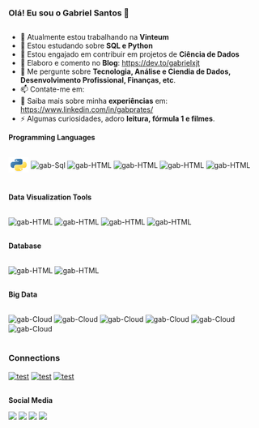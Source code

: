 ### Olá! Eu sou o Gabriel Santos 👋

 ##
- 🔭 Atualmente estou trabalhando na **Vinteum**
- 🌱 Estou estudando sobre **SQL e Python**
- 👯 Estou engajado em contribuir em projetos de **Ciência de Dados**
- 📝 Elaboro e comento no **Blog**: https://dev.to/gabrielxjt 
- 💬 Me pergunte sobre **Tecnologia, Análise e Ciendia de Dados, Desenvolvimento Profissional, Finanças, etc**.
- 📫 Contate-me em: 
- 📄 Saiba mais sobre minha **experiências** em: https://www.linkedin.com/in/gabprates/
- ⚡ Algumas curiosidades, adoro **leitura, fórmula 1 e filmes**. 
 

**Programming Languages**
<div style="display: inline_block"><br>
  <img align="center" alt="gab-Python" height="30" width="40" src="https://raw.githubusercontent.com/devicons/devicon/master/icons/python/python-original.svg">
  <img align="center" alt="gab-Sql" height="30" width="40" src="https://cdn.jsdelivr.net/gh/devicons/devicon@latest/icons/azuresqldatabase/azuresqldatabase-original.svg">
  <img align="center" alt="gab-HTML" height="30" width="40" src="https://cdn.jsdelivr.net/gh/devicons/devicon@latest/icons/markdown/markdown-original.svg">
  <img align="center" alt="gab-HTML" height="25" width="40" src="https://logohistory.net/wp-content/uploads/2023/05/Power-BI-Logo-2016.png">
  <img align="center" alt="gab-HTML" height="30" width="40" src="https://www.svgrepo.com/show/354012/looker-icon.svg">
  <img align="center" alt="gab-HTML" height="30" width="50" src="https://fina2.net/wp-content/uploads/2022/07/2560px-DAX_logo.svg.png">
</div>


#
**Data Visualization Tools**
<div style="display: inline_block"><br>
   <img align="center" alt="gab-HTML" height="30" width="40" src="https://cdn.jsdelivr.net/gh/devicons/devicon/icons/figma/figma-original.svg">
   <img align="center" alt="gab-HTML" height="30" width="30" src="https://github.com/microsoft/PowerBI-Icons/blob/main/PNG/Power-BI.png?raw=true">
   <img align="center" alt="gab-HTML" height="30" width="40" src="https://www.svgrepo.com/download/354428/tableau-icon.svg">
   <img align="center" alt="gab-HTML" height="30" width="40" src="https://www.svgrepo.com/show/354012/looker-icon.svg">
</div>

##
**Database**
<div style="display: inline_block"><br>
   <img align="center" alt="gab-HTML" height="30" width="40" src="https://cdn.jsdelivr.net/gh/devicons/devicon/icons/microsoftsqlserver/microsoftsqlserver-plain.svg">
   <img align="center" alt="gab-HTML" height="30" width="40" src="https://cdn.jsdelivr.net/gh/devicons/devicon/icons/mysql/mysql-original.svg">
</div>

##
**Big Data**
<div style="display: inline_block"><br>
   <img align="center" alt="gab-Cloud" height="30" width="40" src="https://cdn.jsdelivr.net/gh/devicons/devicon@latest/icons/googlecloud/googlecloud-original.svg">
   <img align="center" alt="gab-Cloud" height="30" width="40" src="https://cdn.jsdelivr.net/gh/devicons/devicon@latest/icons/amazonwebservices/amazonwebservices-original-wordmark.svg">
   <img align="center" alt="gab-Cloud" height="30" width="40" src="https://cdn.jsdelivr.net/gh/devicons/devicon@latest/icons/anaconda/anaconda-original.svg">
   <img align="center" alt="gab-Cloud" height="30" width="40" src="https://cdn.jsdelivr.net/gh/devicons/devicon@latest/icons/azuredevops/azuredevops-original.svg">
   <img align="center" alt="gab-Cloud" height="30" width="40" src="https://cdn.jsdelivr.net/gh/devicons/devicon@latest/icons/vscode/vscode-original.svg">
   <img align="center" alt="gab-Cloud" height="30" width="40" src="https://cdn.jsdelivr.net/gh/devicons/devicon/icons/azure/azure-original.svg">
</div>

#
<h3>Connections</h3>
<p>
  <a href="https://codepen.io/Gabriexjt" target="blank"><img align="center" src="https://raw.githubusercontent.com/rahuldkjain/github-profile-readme-generator/master/src/images/icons/Social/codepen.svg" alt="test" height="30" width="40" /></a>
  <a href="https://dev.to/gabrielxjt" target="blank"><img align="center" src="https://raw.githubusercontent.com/rahuldkjain/github-profile-readme-generator/master/src/images/icons/Social/devto.svg" alt="test" height="30" width="40" /></a>
  <a href="https://kaggle.com/gabrielpratessantos" target="blank"><img align="center" src="https://raw.githubusercontent.com/rahuldkjain/github-profile-readme-generator/master/src/images/icons/Social/kaggle.svg" alt="test" height="30" width="40" /></a>
</p>

##      
**Social Media**
<div> 
  <a href="https://instagram.com/gabriel9277" target="_blank"><img src="https://img.shields.io/badge/-Instagram-%23E4405F?style=for-the-badge&logo=instagram&logoColor=white" target="_blank"></a>
 	<a href="https://www.twitch.tv/gabprates" target="_blank"><img src="https://img.shields.io/badge/Twitch-9146FF?style=for-the-badge&logo=twitch&logoColor=white" target="_blank"></a>
  <a href = "mailto:gabrielfpsantos@gmail.com"><img src="https://img.shields.io/badge/-Gmail-%23333?style=for-the-badge&logo=gmail&logoColor=white" target="_blank"></a>
  <a href="https://www.linkedin.com/in/gabprates/" target="_blank"><img src="https://img.shields.io/badge/-LinkedIn-%230077B5?style=for-the-badge&logo=linkedin&logoColor=white" target="_blank"></a>
</div>
